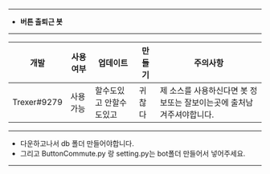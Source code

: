 *****
- **버튼 출퇴근 봇**
*****
|개발|사용 여부|업데이트|만들기|주의사항|
|------|---|---|---|---|
|Trexer#9279|사용 가능|할수도있고 안할수도있고|귀찮다|제 소스를 사용하신다면 봇 정보또는 잘보이는곳에 출처남겨주셔야합니다.|
*****
- 다운하고나서 db 폴더 만들어야합니다.
- 그리고 ButtonCommute.py 랑 setting.py는 bot폴더 만들어서 넣어주세요.
*****
